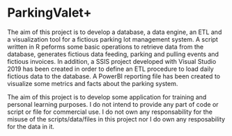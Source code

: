 # ParkingValet+
  The aim of this project is to develop a database, a data engine, an ETL and a visualization tool for a fictious parking lot management system. A script written in R peforms some basic operations to retrieve data from the database, generates fictious data feeding, parking and pulling events and fictious invoices. In addition, a SSIS project developed with Visual Studio 2019 has been created in order to define an ETL procedure to load daily fictious data to the database. A PowerBI reporting file has been created to visualize some metrics and facts about the parking system. 
  
The aim of this project is to develop some application for training and personal learning purposes. I do not intend to provide any part of code or script or file for commercial use. I do not own any responsability for the misuse of the scripts/data/files in this project nor I do own any resposability for the data in it.
